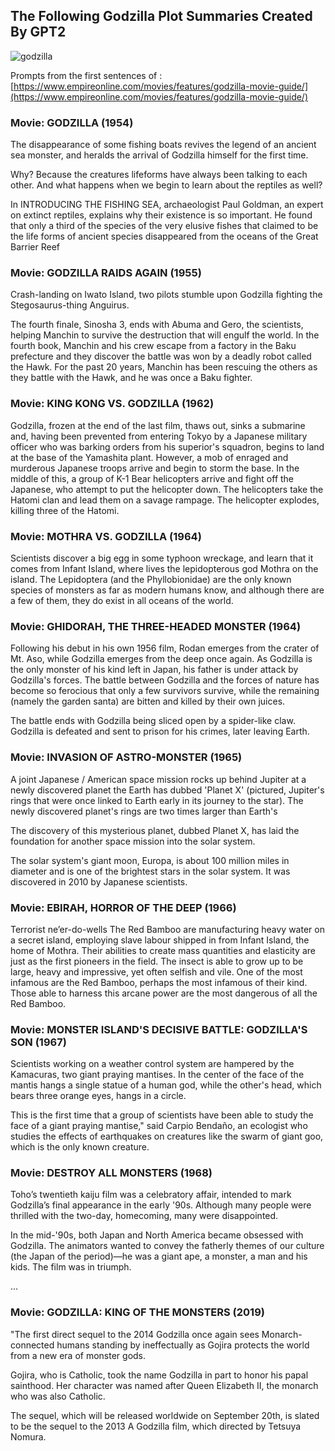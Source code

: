 
## The Following Godzilla Plot Summaries Created By GPT2

![godzilla](https://upload.wikimedia.org/wikipedia/en/2/29/Godzilla_%2754_design.jpg)

Prompts from the first sentences of : [https://www.empireonline.com/movies/features/godzilla-movie-guide/](https://www.empireonline.com/movies/features/godzilla-movie-guide/)


### Movie: GODZILLA (1954)

The disappearance of some fishing boats revives the legend of an ancient sea monster, and heralds the arrival of Godzilla himself for the first time.

Why? Because the creatures lifeforms have always been talking to each other. And what happens when we begin to learn about the reptiles as well?

In INTRODUCING THE FISHING SEA, archaeologist Paul Goldman, an expert on extinct reptiles, explains why their existence is so important. He found that only a third of the species of the very elusive fishes that claimed to be the life forms of ancient species disappeared from the oceans of the Great Barrier Reef


### Movie: GODZILLA RAIDS AGAIN (1955)

Crash-landing on Iwato Island, two pilots stumble upon Godzilla fighting the Stegosaurus-thing Anguirus.

The fourth finale, Sinosha 3, ends with Abuma and Gero, the scientists, helping Manchin to survive the destruction that will engulf the world. In the fourth book, Manchin and his crew escape from a factory in the Baku prefecture and they discover the battle was won by a deadly robot called the Hawk. For the past 20 years, Manchin has been rescuing the others as they battle with the Hawk, and he was once a Baku fighter.


### Movie: KING KONG VS. GODZILLA (1962)

Godzilla, frozen at the end of the last film, thaws out, sinks a submarine and, having been prevented from entering Tokyo by a Japanese military officer who was barking orders from his superior's squadron, begins to land at the base of the Yamashita plant. However, a mob of enraged and murderous Japanese troops arrive and begin to storm the base. In the middle of this, a group of K-1 Bear helicopters arrive and fight off the Japanese, who attempt to put the helicopter down. The helicopters take the Hatomi clan and lead them on a savage rampage. The helicopter explodes, killing three of the Hatomi.

### Movie: MOTHRA VS. GODZILLA (1964)

Scientists discover a big egg in some typhoon wreckage, and learn that it comes from Infant Island, where lives the lepidopterous god Mothra on the island. The Lepidoptera (and the Phyllobionidae) are the only known species of monsters as far as modern humans know, and although there are a few of them, they do exist in all oceans of the world.


### Movie: GHIDORAH, THE THREE-HEADED MONSTER (1964)

Following his debut in his own 1956 film, Rodan emerges from the crater of Mt. Aso, while Godzilla emerges from the deep once again. As Godzilla is the only monster of his kind left in Japan, his father is under attack by Godzilla's forces. The battle between Godzilla and the forces of nature has become so ferocious that only a few survivors survive, while the remaining (namely the garden santa) are bitten and killed by their own juices.

The battle ends with Godzilla being sliced open by a spider-like claw. Godzilla is defeated and sent to prison for his crimes, later leaving Earth.

### Movie: INVASION OF ASTRO-MONSTER (1965)

A joint Japanese / American space mission rocks up behind Jupiter at a newly discovered planet the Earth has dubbed 'Planet X' (pictured, Jupiter's rings that were once linked to Earth early in its journey to the star). The newly discovered planet's rings are two times larger than Earth's

The discovery of this mysterious planet, dubbed Planet X, has laid the foundation for another space mission into the solar system.

The solar system's giant moon, Europa, is about 100 million miles in diameter and is one of the brightest stars in the solar system.
It was discovered in 2010 by Japanese scientists.

### Movie: EBIRAH, HORROR OF THE DEEP (1966)

Terrorist ne’er-do-wells The Red Bamboo are manufacturing heavy water on a secret island, employing slave labour shipped in from Infant Island, the home of Mothra. Their abilities to create mass quantities and elasticity are just as the first pioneers in the field. The insect is able to grow up to be large, heavy and impressive, yet often selfish and vile. One of the most infamous are the Red Bamboo, perhaps the most infamous of their kind. Those able to harness this arcane power are the most dangerous of all the Red Bamboo.

### Movie: MONSTER ISLAND'S DECISIVE BATTLE: GODZILLA'S SON (1967)

Scientists working on a weather control system are hampered by the Kamacuras, two giant praying mantises. In the center of the face of the mantis hangs a single statue of a human god, while the other's head, which bears three orange eyes, hangs in a circle.

This is the first time that a group of scientists have been able to study the face of a giant praying mantise,\" said Carpio Bendaño, an ecologist who studies the effects of earthquakes on creatures like the swarm of giant goo, which is the only known creature.

### Movie: DESTROY ALL MONSTERS (1968)

Toho’s twentieth kaiju film was a celebratory affair, intended to mark Godzilla’s final appearance in the early '90s. Although many people were thrilled with the two-day, homecoming, many were disappointed.

In the mid-'90s, both Japan and North America became obsessed with Godzilla. The animators wanted to convey the fatherly themes of our culture (the Japan of the period)—he was a giant ape, a monster, a man and his kids. The film was in triumph.

...

### Movie: GODZILLA: KING OF THE MONSTERS (2019)
"The first direct sequel to the 2014 Godzilla once again sees Monarch-connected humans standing by ineffectually as Gojira protects the world from a new era of monster gods.

Gojira, who is Catholic, took the name Godzilla in part to honor his papal sainthood. Her character was named after Queen Elizabeth II, the monarch who was also Catholic.

The sequel, which will be released worldwide on September 20th, is slated to be the sequel to the 2013 A Godzilla film, which directed by Tetsuya Nomura.


